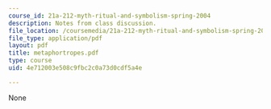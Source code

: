 ```yaml
---
course_id: 21a-212-myth-ritual-and-symbolism-spring-2004
description: Notes from class discussion.
file_location: /coursemedia/21a-212-myth-ritual-and-symbolism-spring-2004/4e712003e508c9fbc2c0a73d0cdf5a4e_metaphortropes.pdf
file_type: application/pdf
layout: pdf
title: metaphortropes.pdf
type: course
uid: 4e712003e508c9fbc2c0a73d0cdf5a4e

---
```

None